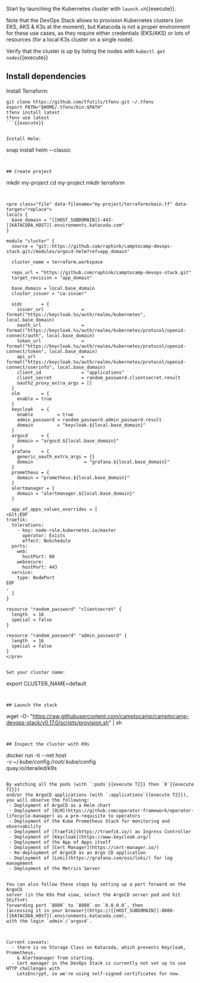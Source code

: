 Start by launching the Kubernetes cluster with `launch.sh`{{execute}}.

Note that the DevOps Stack allows to provision Kubernetes clusters (on EKS,
AKS & K3s at the moment), but Katacoda is not a proper environment for these
use cases, as they require either credentials (EKS/AKS) or lots of resources
(for a local K3s cluster on a single node).

Verify that the cluster is up by listing the nodes with `kubectl get nodes`{{execute}}


## Install dependencies


Install Terraform:


```
git clone https://github.com/tfutils/tfenv.git ~/.tfenv
export PATH="$HOME/.tfenv/bin:$PATH"
tfenv install latest
tfenv use latest
```{{execute}}


Install Helm:

```
snap install helm --classic
```{{execute}}


## Create project

```
mkdir my-project
cd my-project
mkdir terraform
```{{execute}}


<pre class="file" data-filename="my-project/terraform/main.tf" data-target="replace">
locals {
  base_domain = "[[HOST_SUBDOMAIN]]-443-[[KATACODA_HOST]].environments.katacoda.com"
}

module "cluster" {
  source = "git::https://github.com/raphink/camptocamp-devops-stack.git//modules/argocd-helm?ref=app_domain"

  cluster_name = terraform.workspace

  repo_url = "https://github.com/raphink/camptocamp-devops-stack.git"
  target_revision = "app_domain"

  base_domain = local.base_domain
  cluster_issuer = "ca-issuer"

  oidc       = {
    issuer_url              = format("https://keycloak.%s/auth/realms/kubernetes", local.base_domain)
    oauth_url               = format("https://keycloak.%s/auth/realms/kubernetes/protocol/openid-connect/auth", local.base_domain)
    token_url               = format("https://keycloak.%s/auth/realms/kubernetes/protocol/openid-connect/token", local.base_domain)
    api_url                 = format("https://keycloak.%s/auth/realms/kubernetes/protocol/openid-connect/userinfo", local.base_domain)
    client_id               = "applications"
    client_secret           = random_password.clientsecret.result
    oauth2_proxy_extra_args = []
  }
  olm        = {
    enable = true
  }
  keycloak   = {                                               
    enable         = true                                                           
    admin_password = random_password.admin_password.result                          
    domain         = "keycloak.${local.base_domain}"
  }
  argocd     = {
    domain = "argocd.${local.base_domain}"
  }
  grafana    = {
    generic_oauth_extra_args = {}
    domain                   = "grafana.${local.base_domain}"
  }
  prometheus = {
    domain = "prometheus.${local.base_domain}"
  }
  alertmanager = {
    domain = "alertmanager.${local.base_domain}"
  }

  app_of_apps_values_overrides = [
<&lt;EOF
traefik:
  tolerations:
    - key: node-role.kubernetes.io/master
      operator: Exists
      effect: NoSchedule
  ports:
    web:
      hostPort: 80
    websecure:
      hostPort: 443
  service:
    type: NodePort
EOF
,
  ]
}

resource "random_password" "clientsecret" {
  length  = 16
  special = false
}

resource "random_password" "admin_password" {
  length  = 16
  special = false
}
</pre>


Set your cluster name:

```
export CLUSTER_NAME=default
```{{execute}}


## Launch the stack

```
wget -O- "https://raw.githubusercontent.com/camptocamp/camptocamp-devops-stack/v0.17.0/scripts/provision.sh" | sh
```{{execute}}


## Inspect the cluster with K9s

```
docker run -ti --net host \
  -v ~/.kube/config:/root/.kube/config \
  quay.io/derailed/k9s
```{{execute T2}}

By watching all the pods (with `:pods`{{execute T2}} then `0`{{execute T2}})
and/or the ArgoCD applications (with `:applications`{{execute T2}}),
you will observe the following:
 - Deployment of ArgoCD as a Helm chart
 - Deployment of [OLM](https://github.com/operator-framework/operator-lifecycle-manager) as a pre-requisite to operators
 - Deployment of the Kube Prometheus Stack for monitoring and observability
 - Deployment of [Traefik](https://traefik.io/) as Ingress Controller
 - Deployment of [Keycloak](https://www.keycloak.org/)
 - Deployment of the App of Apps itself
 - Deployment of [Cert Manager](https://cert-manager.io/)
 - Re-deployment of ArgoCD as an Argo CD application
 - Deployment of [Loki](https://grafana.com/oss/loki/) for log management
 - Deployment of the Metrics Server


You can also follow these steps by setting up a port forward on the ArgoCD
server (in the K9s Pod view, select the ArgoCD server pod and hit Shift+F)
forwarding port `8080` to `8080` on `0.0.0.0`, then
[accessing it in your browser](https://[[HOST_SUBDOMAIN]]-8080-[[KATACODA_HOST]].environments.katacoda.com),
with the login `admin`/`argocd`.



Current caveats:
  - there is no Storage Class on Katacoda, which prevents Keycloak, Prometheus,
    & Alertmanager from starting.
  - Cert manager in the DevOps Stack is currently not set up to use HTTP challenges with
    LetsEncrypt, so we're using self-signed certificates for now.
